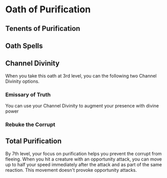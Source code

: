 # Oath of Purification

## Tenents of Purification

## Oath Spells

## Channel Divinity

When you take this oath at 3rd level, you can the following two Channel Divinity options.

### Emissary of Truth

You can use your Channel Divinity to augment your presence with divine power

### Rebuke the Corrupt

## Total Purification

By 7th level, your focus on purification helps you prevent the corrupt from fleeing. When you hit a 
creature with an opportunity attack, you can move up to half your speed immediately after the 
attack and as part of the same reaction. This movement doesn't provoke opportunity attacks.

## 
